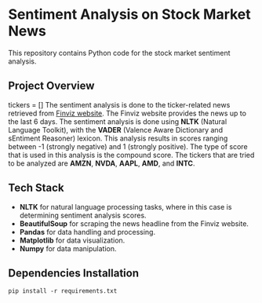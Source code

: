 # Sentiment Analysis on Stock Market News
This repository contains Python code for the stock market sentiment analysis. 

## Project Overview
tickers = []
The sentiment analysis is done to the ticker-related news retrieved from [Finviz website](https://finviz.com). The Finviz website provides the news up to the last 6 days. The sentiment analysis is done using **NLTK** (Natural Language Toolkit), with the **VADER** (Valence Aware Dictionary and sEntiment Reasoner) lexicon. This analysis results in scores ranging between -1 (strongly negative) and 1 (strongly positive). The type of score that is used in this analysis is the compound score. The tickers that are tried to be analyzed are **AMZN**, **NVDA**, **AAPL**, **AMD**, and **INTC**.

## Tech Stack
* **NLTK** for natural language processing tasks, where in this case is determining sentiment analysis scores.
* **BeautifulSoup** for scraping the news headline from the Finviz website.
* **Pandas** for data handling and processing.
* **Matplotlib** for data visualization.
* **Numpy** for data manipulation.

## Dependencies Installation
`pip install -r requirements.txt`
